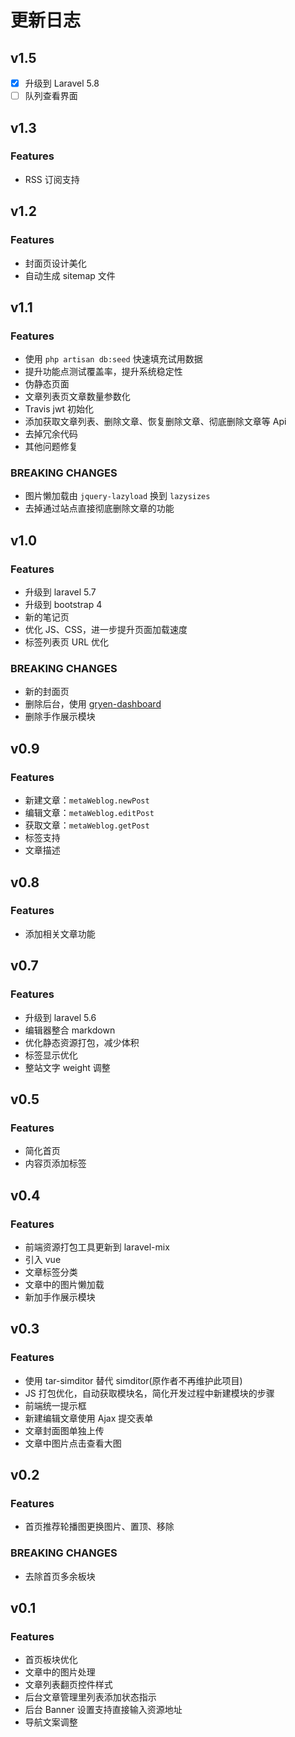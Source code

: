 # 更新日志

## v1.5

* [x] 升级到 Laravel 5.8
* [ ] 队列查看界面

## v1.3

### Features

* RSS 订阅支持

## v1.2

### Features

* 封面页设计美化
* 自动生成 sitemap 文件

## v1.1

### Features

* 使用 `php artisan db:seed` 快速填充试用数据
* 提升功能点测试覆盖率，提升系统稳定性
* 伪静态页面
* 文章列表页文章数量参数化
* Travis jwt 初始化
* 添加获取文章列表、删除文章、恢复删除文章、彻底删除文章等 Api
* 去掉冗余代码
* 其他问题修复

### BREAKING CHANGES

* 图片懒加载由 `jquery-lazyload` 换到 `lazysizes`
* 去掉通过站点直接彻底删除文章的功能

## v1.0

### Features

* 升级到 laravel 5.7
* 升级到 bootstrap 4
* 新的笔记页
* 优化 JS、CSS，进一步提升页面加载速度
* 标签列表页 URL 优化

### BREAKING CHANGES

* 新的封面页
* 删除后台，使用 [gryen-dashboard](https://github.com/itargaryen/gryen-dashboard)
* 删除手作展示模块

## v0.9

### Features

* 新建文章：`metaWeblog.newPost`
* 编辑文章：`metaWeblog.editPost`
* 获取文章：`metaWeblog.getPost`
* 标签支持
* 文章描述

## v0.8

### Features

* 添加相关文章功能

## v0.7

### Features

* 升级到 laravel 5.6
* 编辑器整合 markdown
* 优化静态资源打包，减少体积
* 标签显示优化
* 整站文字 weight 调整

## v0.5

### Features

* 简化首页
* 内容页添加标签

## v0.4

### Features

* 前端资源打包工具更新到 laravel-mix
* 引入 vue
* 文章标签分类
* 文章中的图片懒加载
* 新加手作展示模块

## v0.3

### Features

* 使用 tar-simditor 替代 simditor(原作者不再维护此项目)
* JS 打包优化，自动获取模块名，简化开发过程中新建模块的步骤
* 前端统一提示框
* 新建编辑文章使用 Ajax 提交表单
* 文章封面图单独上传
* 文章中图片点击查看大图

## v0.2

### Features

* 首页推荐轮播图更换图片、置顶、移除

### BREAKING CHANGES

* 去除首页多余板块

## v0.1

### Features

* 首页板块优化
* 文章中的图片处理
* 文章列表翻页控件样式
* 后台文章管理里列表添加状态指示
* 后台 Banner 设置支持直接输入资源地址
* 导航文案调整
